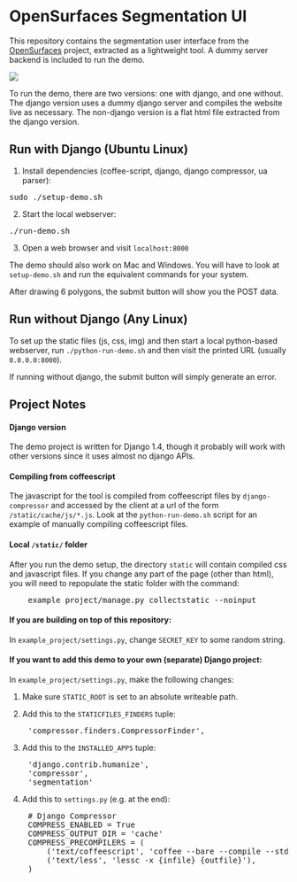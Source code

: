 # OpenSurfaces Segmentation UI
This repository contains the segmentation user interface from the
[OpenSurfaces](http://opensurfaces.cs.cornell.edu) project, extracted as a
lightweight tool.  A dummy server backend is included to run the demo.

![](https://github.com/seanbell/opensurfaces-segmentation-ui/blob/master/screenshot.png?raw=true)

To run the demo, there are two versions: one with django, and one without.  The
django version uses a dummy django server and compiles the website live as
necessary.  The non-django version is a flat html file extracted from the
django version.

## Run with Django (Ubuntu Linux)

1. Install dependencies (coffee-script, django, django compressor, ua parser):
<pre>
sudo ./setup-demo.sh
</pre>

2. Start the local webserver:
<pre>
./run-demo.sh
</pre>

3. Open a web browser and visit `localhost:8000`

The demo should also work on Mac and Windows.  You will have to look at
`setup-demo.sh` and run the equivalent commands for your system.

After drawing 6 polygons, the submit button will show you the POST data.

## Run without Django (Any Linux)

To set up the static files (js, css, img) and then start a local python-based
webserver, run `./python-run-demo.sh` and then visit the printed URL (usually
`0.0.0.0:8000`).

If running without django, the submit button will simply generate an error.

## Project Notes

#### Django version
The demo project is written for Django 1.4, though it probably will work with
other versions since it uses almost no django APIs.

#### Compiling from coffeescript
The javascript for the tool is compiled from coffeescript files by
`django-compressor` and accessed by the client at a url of the form
`/static/cache/js/*.js`.  Look at the `python-run-demo.sh` script for an
example of manually compiling coffeescript files.

#### Local `/static/` folder
After you run the demo setup, the directory `static` will contain compiled css
and javascript files.  If you change any part of the page (other than html),
you will need to repopulate the static folder with the command:
<pre>
    example_project/manage.py collectstatic --noinput
</pre>

#### If you are building on top of this repository:
In `example_project/settings.py`, change `SECRET_KEY` to some
random string.

#### If you want to add this demo to your own (separate) Django project:
In `example_project/settings.py`, make the following changes:

1. Make sure `STATIC_ROOT` is set to an absolute writeable path.

2. Add this to the `STATICFILES_FINDERS` tuple:
<pre>
	'compressor.finders.CompressorFinder',
</pre>

3. Add this to the `INSTALLED_APPS` tuple:
<pre>
	'django.contrib.humanize',
	'compressor',
	'segmentation'
</pre>

4. Add this to `settings.py` (e.g. at the end):
<pre>
	# Django Compressor
	COMPRESS_ENABLED = True
	COMPRESS_OUTPUT_DIR = 'cache'
	COMPRESS_PRECOMPILERS = (
		('text/coffeescript', 'coffee --bare --compile --stdio'),
		('text/less', 'lessc -x {infile} {outfile}'),
	)
</pre>
